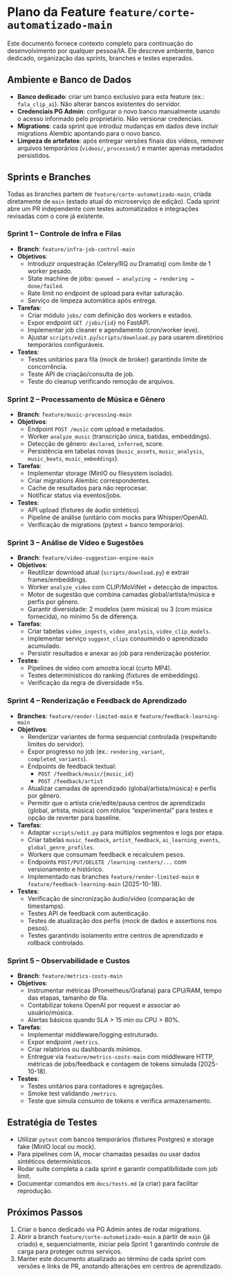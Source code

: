 # Plano da Feature `feature/corte-automatizado-main`

Este documento fornece contexto completo para continuação do desenvolvimento por qualquer pessoa/IA. Ele descreve ambiente, banco dedicado, organização das sprints, branches e testes esperados.

## Ambiente e Banco de Dados

- **Banco dedicado**: criar um banco exclusivo para esta feature (ex.: `fala_clip_ai`). Não alterar bancos existentes do servidor.
- **Credenciais PG Admin**: configurar o novo banco manualmente usando o acesso informado pelo proprietário. Não versionar credenciais.
- **Migrations**: cada sprint que introduz mudanças em dados deve incluir migrations Alembic apontando para o novo banco.
- **Limpeza de artefatos**: após entregar versões finais dos vídeos, remover arquivos temporários (`videos/`, `processed/`) e manter apenas metadados persistidos.

## Sprints e Branches

Todas as branches partem de `feature/corte-automatizado-main`, criada diretamente de `main` (estado atual do microserviço de edição). Cada sprint abre um PR independente com testes automatizados e integrações revisadas com o core já existente.

### Sprint 1 – Controle de Infra e Filas
- **Branch**: `feature/infra-job-control-main`
- **Objetivos**:
  - Introduzir orquestração (Celery/RQ ou Dramatiq) com limite de 1 worker pesado.
  - State machine de jobs: `queued → analyzing → rendering → done/failed`.
  - Rate limit no endpoint de upload para evitar saturação.
  - Serviço de limpeza automática após entrega.
- **Tarefas**:
  - Criar módulo `jobs/` com definição dos workers e estados.
  - Expor endpoint `GET /jobs/{id}` no FastAPI.
  - Implementar job cleaner e agendamento (cron/worker leve).
  - Ajustar `scripts/edit.py`/`scripts/download.py` para usarem diretórios temporários configuráveis.
- **Testes**:
  - Testes unitários para fila (mock de broker) garantindo limite de concorrência.
  - Teste API de criação/consulta de job.
  - Teste do cleanup verificando remoção de arquivos.

### Sprint 2 – Processamento de Música e Gênero
- **Branch**: `feature/music-processing-main`
- **Objetivos**:
  - Endpoint `POST /music` com upload e metadados.
  - Worker `analyze_music` (transcrição única, batidas, embeddings).
  - Detecção de gênero: `declared`, `inferred`, score.
  - Persistência em tabelas novas (`music_assets`, `music_analysis`, `music_beats`, `music_embeddings`).
- **Tarefas**:
  - Implementar storage (MinIO ou filesystem isolado).
  - Criar migrations Alembic correspondentes.
  - Cache de resultados para não reprocesar.
  - Notificar status via eventos/jobs.
- **Testes**:
  - API upload (fixtures de áudio sintético).
  - Pipeline de análise (unitário com mocks para Whisper/OpenAI).
  - Verificação de migrations (pytest + banco temporário).

### Sprint 3 – Análise de Vídeo e Sugestões
- **Branch**: `feature/video-suggestion-engine-main`
- **Objetivos**:
  - Reutilizar download atual (`scripts/download.py`) e extrair frames/embeddings.
  - Worker `analyze_video` com CLIP/MoViNet + detecção de impactos.
  - Motor de sugestão que combina camadas global/artista/música e perfis por gênero.
  - Garantir diversidade: 2 modelos (sem música) ou 3 (com música fornecida), no mínimo 5s de diferença.
- **Tarefas**:
  - Criar tabelas `video_ingests`, `video_analysis`, `video_clip_models`.
  - Implementar serviço `suggest_clips` consumindo o aprendizado acumulado.
  - Persistir resultados e anexar ao job para renderização posterior.
- **Testes**:
  - Pipelines de vídeo com amostra local (curto MP4).
  - Testes determinísticos do ranking (fixtures de embeddings).
  - Verificação da regra de diversidade ≥5s.

### Sprint 4 – Renderização e Feedback de Aprendizado
- **Branches**: `feature/render-limited-main` e `feature/feedback-learning-main`
- **Objetivos**:
  - Renderizar variantes de forma sequencial controlada (respeitando limites do servidor).
  - Expor progresso no job (ex.: `rendering_variant`, `completed_variants`).
  - Endpoints de feedback textual:
    - `POST /feedback/music/{music_id}`
    - `POST /feedback/artist`
  - Atualizar camadas de aprendizado (global/artista/música) e perfis por gênero.
  - Permitir que o artista crie/edite/pausa centros de aprendizado (global, artista, música) com rótulos “experimental” para testes e opção de reverter para baseline.
- **Tarefas**:
  - Adaptar `scripts/edit.py` para múltiplos segmentos e logs por etapa.
  - Criar tabelas `music_feedback`, `artist_feedback`, `ai_learning_events`, `global_genre_profiles`.
  - Workers que consumam feedback e recalculem pesos.
  - Endpoints `POST/PUT/DELETE /learning-centers/...` com versionamento e histórico.
  - Implementado nas branches `feature/render-limited-main` e `feature/feedback-learning-main` (2025-10-18).
- **Testes**:
  - Verificação de sincronização áudio/vídeo (comparação de timestamps).
  - Testes API de feedback com autenticação.
  - Testes de atualização dos perfis (mock de dados e assertions nos pesos).
  - Testes garantindo isolamento entre centros de aprendizado e rollback controlado.

### Sprint 5 – Observabilidade e Custos
- **Branch**: `feature/metrics-costs-main`
- **Objetivos**:
  - Instrumentar métricas (Prometheus/Grafana) para CPU/RAM, tempo das etapas, tamanho de fila.
  - Contabilizar tokens OpenAI por request e associar ao usuário/música.
  - Alertas básicos quando SLA > 15 min ou CPU > 80%.
- **Tarefas**:
  - Implementar middleware/logging estruturado.
  - Expor endpoint `/metrics`.
  - Criar relatórios ou dashboards mínimos.
  - Entregue via `feature/metrics-costs-main` com middleware HTTP, métricas de jobs/feedback e contagem de tokens simulada (2025-10-18).
- **Testes**:
  - Testes unitários para contadores e agregações.
  - Smoke test validando `/metrics`.
  - Teste que simula consumo de tokens e verifica armazenamento.

## Estratégia de Testes

- Utilizar `pytest` com bancos temporários (fixtures Postgres) e storage fake (MinIO local ou mock).
- Para pipelines com IA, mocar chamadas pesadas ou usar dados sintéticos determinísticos.
- Rodar suíte completa a cada sprint e garantir compatibilidade com job limit.
- Documentar comandos em `docs/tests.md` (a criar) para facilitar reprodução.

## Próximos Passos

1. Criar o banco dedicado via PG Admin antes de rodar migrations.
2. Abrir a branch `feature/corte-automatizado-main` a partir de `main` (já criado) e, sequencialmente, iniciar pela Sprint 1 garantindo controle de carga para proteger outros serviços.
3. Manter este documento atualizado ao término de cada sprint com versões e links de PR, anotando alterações em centros de aprendizado.
